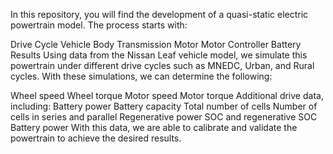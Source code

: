 
In this repository, you will find the development of a quasi-static electric powertrain model. The process starts with:

Drive Cycle
Vehicle Body
Transmission
Motor
Motor Controller
Battery
Results
Using data from the Nissan Leaf vehicle model, we simulate this powertrain under different drive cycles such as MNEDC, Urban, and Rural cycles. With these simulations, we can determine the following:

Wheel speed
Wheel torque
Motor speed
Motor torque
Additional drive data, including:
Battery power
Battery capacity
Total number of cells
Number of cells in series and parallel
Regenerative power
SOC and regenerative SOC
Battery power
With this data, we are able to calibrate and validate the powertrain to achieve the desired results.
